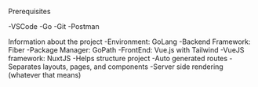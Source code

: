 Prerequisites

-VSCode
-Go
-Git
-Postman

Information about the project
-Environment: GoLang
-Backend Framework: Fiber
-Package Manager: GoPath
-FrontEnd: Vue.js with Tailwind
-VueJS framework: NuxtJS
    -Helps structure project
    -Auto generated routes
    -Separates layouts, pages, and components
    -Server side rendering (whatever that means)
